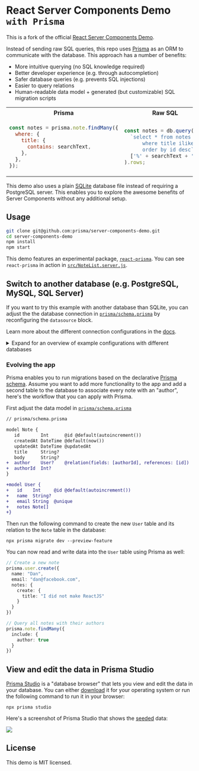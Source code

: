 # React Server Components Demo `with Prisma`

This is a fork of the official [React Server Components Demo](https://github.com/reactjs/server-components-demo).

Instead of sending raw SQL queries, this repo uses [Prisma](https://prisma.io) as an ORM to communicate with the database. This approach has a number of benefits:

- More intuitive querying (no SQL knowledge required)
- Better developer experience (e.g. through autocompletion)
- Safer database queries (e.g. prevents SQL injections)
- Easier to query relations
- Human-readable data model + generated (but customizable) SQL migration scripts

<table>
<tr>
<th> Prisma </th>
<th> Raw SQL </th>
</tr>
<tr>
<td>

```js
const notes = prisma.note.findMany({
  where: {
    title: {
      contains: searchText,
    },
  },
});
```

</td>
<td>

```js
const notes = db.query(
  `select * from notes 
      where title ilike $1 
      order by id desc`,
  ['%' + searchText + '%']
).rows;
```

</td>
</tr>
</table>

This demo also uses a plain [SQLite](https://www.sqlite.org/index.html) database file instead of requiring a PostgreSQL server. This enables you to explore the awesome benefits of Server Components without any additional setup.

## Usage

```bash
git clone git@github.com:prisma/server-components-demo.git
cd server-components-demo
npm install
npm start
```

This demo features an experimental package, [`react-prisma`](https://www.npmjs.com/package/react-prisma). You can see `react-prisma` in action in [`src/NoteList.server.js`](./src/NoteList.server.js).

## Switch to another database (e.g. PostgreSQL, MySQL, SQL Server)

If you want to try this example with another database than SQLite, you can adjust the the database connection in [`prisma/schema.prisma`](./prisma/schema.prisma) by reconfiguring the `datasource` block. 

Learn more about the different connection configurations in the [docs](https://www.prisma.io/docs/reference/database-reference/connection-urls).

<details><summary>Expand for an overview of example configurations with different databases</summary>

### PostgreSQL

For PostgreSQL, the connection URL has the following structure:

```prisma
datasource db {
  provider = "postgresql"
  url      = "postgresql://USER:PASSWORD@HOST:PORT/DATABASE?schema=SCHEMA"
}
```

Here is an example connection string with a local PostgreSQL database:

```prisma
datasource db {
  provider = "postgresql"
  url      = "postgresql://janedoe:mypassword@localhost:5432/notesapi?schema=public"
}
```

### MySQL

For MySQL, the connection URL has the following structure:

```prisma
datasource db {
  provider = "mysql"
  url      = "mysql://USER:PASSWORD@HOST:PORT/DATABASE"
}
```

Here is an example connection string with a local MySQL database:

```prisma
datasource db {
  provider = "mysql"
  url      = "mysql://janedoe:mypassword@localhost:3306/notesapi"
}
```

### Microsoft SQL Server (Preview)

Here is an example connection string with a local Microsoft SQL Server database:

```prisma
datasource db {
  provider = "sqlserver"
  url      = "sqlserver://localhost:1433;initial catalog=sample;user=sa;password=mypassword;"
}
```

</details>





### Evolving the app

Prisma enables you to run migrations based on the declarative [Prisma schema](https://www.prisma.io/docs/concepts/components/prisma-schema). Assume you want to add more functionality to the app and add a second table to the database to associate every note with an "author", here's the workflow that you can apply with Prisma.

First adjust the data model in [`prisma/schema.prisma`](./prisma/schema.prisma)

```diff
// prisma/schema.prisma

model Note {
   id        Int      @id @default(autoincrement())
   createdAt DateTime @default(now())
   updatedAt DateTime @updatedAt
   title     String?
   body      String?
+  author    User?    @relation(fields: [authorId], references: [id])
+  authorId  Int?
}

+model User {
+   id    Int     @id @default(autoincrement())
+   name  String?
+   email String  @unique
+   notes Note[]
+}
```

Then run the following command to create the new `User` table and its relation to the `Note` table in the database:

```
npx prisma migrate dev --preview-feature
```

You can now read and write data into the `User` table using Prisma as well:

```ts
// Create a new note
prisma.user.create({
  name: "Dan",
  email: "dan@facebook.com",
  notes: {
    create: {
      title: "I did not make ReactJS"
    }
  }
})

// Query all notes with their authors
prisma.note.findMany({
  include: {
    author: true
  }
})
```

## View and edit the data in Prisma Studio

[Prisma Studio](https://github.com/prisma/studio/) is a "database browser" that lets you view and edit the data in your database. You can either [download](https://github.com/prisma/studio/releases) it for your operating system or run the following command to run it in your browser:

```
npx prisma studio
```

Here's a screenshot of Prisma Studio that shows the [seeded](./scripts/seed.js) data:

![](https://imgur.com/TMha4N7.png)

## License

This demo is MIT licensed.
